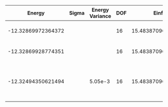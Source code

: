 | Energy             | Sigma | Energy Variance | DOF | Einf              | Method                                          | Data Repository                                              |
|--------------------|-------|-----------------|-----|-------------------|-------------------------------------------------|--------------------------------------------------------------|
| -12.32869972364372 |       |                 | 16  | 15.48387096774194 | Lanczos (Quspin + Scipy)                        |                                                              |
| -12.32869928774351 |       |                 | 16  | 15.48387096774194 | DMRG (maxbonddim = 200)                         |                                                              |
| -12.32494350621494 |       | 5.05e-3         | 16  | 15.48387096774194 | QMC (continuous-time expansion), PRB 93, 155117 | [SpinlesstV-LCT-INT](https://github.com/wangleiphy/SpinlesstV-LCT-INT) |
